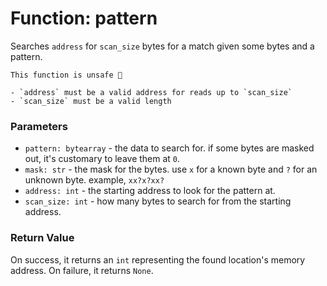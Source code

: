 # Function: pattern

Searches `address` for `scan_size` bytes for a match given some bytes and a pattern.

```admonish danger title=""
This function is unsafe 🐉

- `address` must be a valid address for reads up to `scan_size`
- `scan_size` must be a valid length
```

### Parameters
- `pattern: bytearray` - the data to search for. if some bytes are masked out, it's customary to leave them at `0`.
- `mask: str` - the mask for the bytes. use `x` for a known byte and `?` for an unknown byte. example, `xx?x?xx?`
- `address: int` - the starting address to look for the pattern at.
- `scan_size: int` - how many bytes to search for from the starting address.

### Return Value
On success, it returns an `int` representing the found location's memory address. On failure, it returns `None`.
